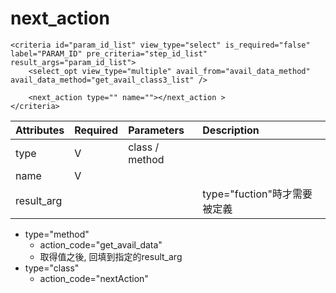 # next\_action

```markup
<criteria id="param_id_list" view_type="select" is_required="false" label="PARAM_ID" pre_criteria="step_id_list" result_args="param_id_list">
    <select_opt view_type="multiple" avail_from="avail_data_method" avail_data_method="get_avail_class3_list" />
    
    <next_action type="" name=""></next_action >
</criteria>
```

| Attributes | Required | Parameters | Description |
| :--- | :--- | :--- | :--- |
| type | V | class / method |  |
| name | V |  |  |
| result\_arg |  |  | type="fuction"時才需要被定義 |

* type="method"
  * action\_code="get\_avail\_data"
  * 取得值之後, 回填到指定的result\_arg
* type="class"
  * action\_code="nextAction"



